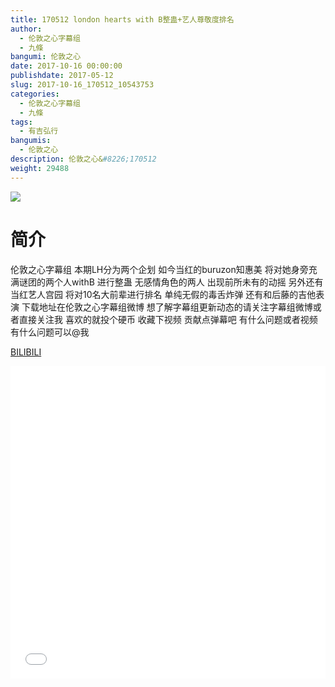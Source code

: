 ```yaml
---
title: 170512 london hearts with B整蛊+艺人尊敬度排名
author: 
  - 伦敦之心字幕组
  - 九條
bangumi: 伦敦之心
date: 2017-10-16 00:00:00
publishdate: 2017-05-12
slug: 2017-10-16_170512_10543753
categories: 
  - 伦敦之心字幕组
  - 九條
tags: 
  - 有吉弘行
bangumis: 
  - 伦敦之心
description: 伦敦之心&#8226;170512
weight: 29488
---
```


![](https://i.imgur.com/n9MoRU7.jpg)

# 简介  
伦敦之心字幕组
本期LH分为两个企划  如今当红的buruzon知惠美 将对她身旁充满谜团的两个人withB 进行整蛊  无感情角色的两人 出现前所未有的动摇 另外还有当红艺人宫园  将对10名大前辈进行排名 单纯无假的毒舌炸弹 还有和后藤的吉他表演 下载地址在伦敦之心字幕组微博 想了解字幕组更新动态的请关注字幕组微博或者直接关注我 喜欢的就投个硬币 收藏下视频 贡献点弹幕吧 有什么问题或者视频有什么问题可以@我

  [BILIBILI](https://www.bilibili.com/video/av10543753/)


<div class="vcontainer">  <iframe class='video' src="//www.bilibili.com/blackboard/player.html?aid=10543753" width="100%" height="500" frameborder="0" allowfullscreen="allowfullscreen"></iframe></div>
